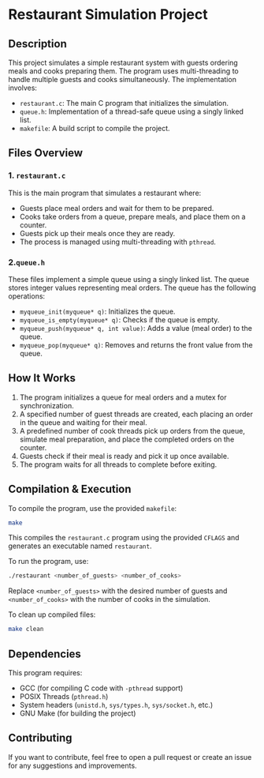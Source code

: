 # Restaurant Simulation Project

## Description
This project simulates a simple restaurant system with guests ordering meals and cooks preparing them. The program uses multi-threading to handle multiple guests and cooks simultaneously. The implementation involves:
- `restaurant.c`: The main C program that initializes the simulation.
- `queue.h`: Implementation of a thread-safe queue using a singly linked list.
- `makefile`: A build script to compile the project.

## Files Overview

### 1. `restaurant.c`
This is the main program that simulates a restaurant where:
- Guests place meal orders and wait for them to be prepared.
- Cooks take orders from a queue, prepare meals, and place them on a counter.
- Guests pick up their meals once they are ready.
- The process is managed using multi-threading with `pthread`.

### 2.`queue.h`
These files implement a simple queue using a singly linked list. The queue stores integer values representing meal orders. The queue has the following operations:
- `myqueue_init(myqueue* q)`: Initializes the queue.
- `myqueue_is_empty(myqueue* q)`: Checks if the queue is empty.
- `myqueue_push(myqueue* q, int value)`: Adds a value (meal order) to the queue.
- `myqueue_pop(myqueue* q)`: Removes and returns the front value from the queue.

## How It Works
1. The program initializes a queue for meal orders and a mutex for synchronization.
2. A specified number of guest threads are created, each placing an order in the queue and waiting for their meal.
3. A predefined number of cook threads pick up orders from the queue, simulate meal preparation, and place the completed orders on the counter.
4. Guests check if their meal is ready and pick it up once available.
5. The program waits for all threads to complete before exiting.

## Compilation & Execution
To compile the program, use the provided `makefile`:
```sh
make
```
This compiles the `restaurant.c` program using the provided `CFLAGS` and generates an executable named `restaurant`.

To run the program, use:
```sh
./restaurant <number_of_guests> <number_of_cooks>
```
Replace `<number_of_guests>` with the desired number of guests and `<number_of_cooks>` with the number of cooks in the simulation.

To clean up compiled files:
```sh
make clean
```

## Dependencies
This program requires:
- GCC (for compiling C code with `-pthread` support)
- POSIX Threads (`pthread.h`)
- System headers (`unistd.h`, `sys/types.h`, `sys/socket.h`, etc.)
- GNU Make (for building the project)

## Contributing
If you want to contribute, feel free to open a pull request or create an issue for any suggestions and improvements.

